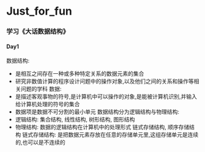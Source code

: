 # Just_for_fun
### 学习《大话数据结构》
#### Day1
数据结构:
- 是相互之间存在一种或多种特定关系的数据元素的集合
- 研究非数值计算的程序设计问题中的操作对象,以及他们之间的关系和操作等相关问题的学科
数据:
- 是描述客观事物的符号,是计算机中可以操作的对象,是能被计算机识别,并输入给计算机处理的符号的集合
- 数据项是数据不可分割的最小单元
数据结构分为逻辑结构与物理结构:
- 逻辑结构: 集合结构, 线性结构, 树形结构, 图形结构
- 物理结构: 数据的逻辑结构在计算机中的处理形式 链式存储结构, 顺序存储结构
链式存储结构:
是把数据元素存放在任意的存储单元里,这组存储单元是连续的,也可以是不连续的
